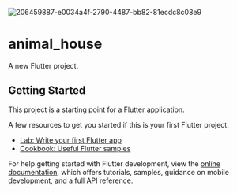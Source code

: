 ![206459887-e0034a4f-2790-4487-bb82-81ecdc8c08e9](https://user-images.githubusercontent.com/85794958/209564439-af3b28c3-fc35-4170-b6f3-42f563aba6f5.gif)

# animal_house

A new Flutter project.

## Getting Started

This project is a starting point for a Flutter application.

A few resources to get you started if this is your first Flutter project:

- [Lab: Write your first Flutter app](https://docs.flutter.dev/get-started/codelab)
- [Cookbook: Useful Flutter samples](https://docs.flutter.dev/cookbook)

For help getting started with Flutter development, view the
[online documentation](https://docs.flutter.dev/), which offers tutorials,
samples, guidance on mobile development, and a full API reference.
